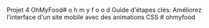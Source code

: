 Projet 4 OhMyFood#   o h m y f o o d Guide d'étapes clés: Améliorez l'interface d'un site mobile avec des animations CSS  # ohmyfood
